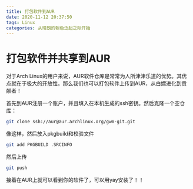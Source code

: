 ```yaml
---
title: 打包软件到AUR
date: 2020-11-12 20:37:50
tags: Linux
categories: 从晴朗的朝色泛起之际开始
---
```


# 打包软件并共享到AUR

对于Arch Linux的用户来说，AUR软件仓库是常常为人所津津乐道的优势。其优点就在于极大的开放性。那么我们也可以打包软件上传到AUR，从白嫖进化到贡献者！

首先到AUR注册一个账户，并且填入在本机生成的ssh密钥。然后克隆一个空仓库：
```bash
git clone ssh://aur@aur.archlinux.org/gwm-git.git
```
<!--more-->
像这样，然后放入pkgbuild和校验文件
```bash
git add PKGBUILD .SRCINFO
```
然后上传
```bash
git push
```
接着在AUR上就可以看到你的软件了，可以用yay安装了！！
